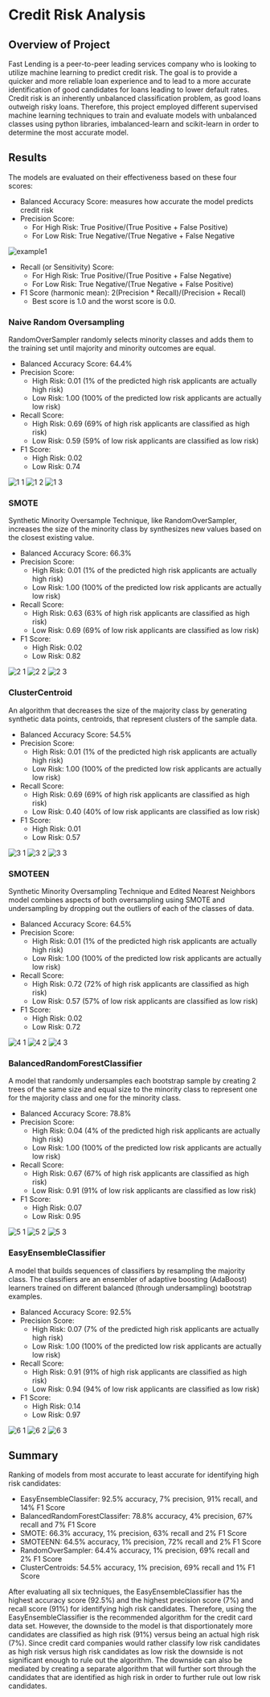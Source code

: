 # Credit Risk Analysis
## Overview of Project
Fast Lending is a peer-to-peer leading services company who is looking to utilize machine learning to predict credit risk. The goal is to provide a quicker and more reliable loan experience and to lead to a more accurate identification of good candidates for loans leading to lower default rates. Credit risk is an inherently unbalanced classification problem, as good loans outweigh risky loans. Therefore, this project employed different supervised machine learning techniques to train and evaluate models with unbalanced classes using python libraries, imbalanced-learn and scikit-learn in order to determine the most accurate model.

## Results
The models are evaluated on their effectiveness based on these four scores:
* Balanced Accuracy Score: measures how accurate the model predicts credit risk
* Precision Score: 
  * For High Risk: True Positive/(True Positive + False Positive)
  * For Low Risk: True Negative/(True Negative + False Negative
  
![example1](https://user-images.githubusercontent.com/57520471/177226605-c34a4d10-5241-49e5-a646-aaa8339f2816.png)
  
* Recall (or Sensitivity) Score: 
  * For High Risk: True Positive/(True Positive + False Negative)
  * For Low Risk: True Negative/(True Negative + False Positive)
* F1 Score (harmonic mean): 2(Precision * Recall)/(Precision + Recall)
  * Best score is 1.0 and the worst score is 0.0. 

### Naive Random Oversampling 
RandomOverSampler randomly selects minority classes and adds them to the training set until majority and minority outcomes are equal.
* Balanced Accuracy Score: 64.4%
* Precision Score:  
  * High Risk: 0.01 (1% of the predicted high risk applicants are actually high risk)
  * Low Risk: 1.00 (100% of the predicted low risk applicants are actually low risk)
* Recall Score: 
  * High Risk: 0.69 (69% of high risk applicants are classified as high risk)
  * Low Risk: 0.59 (59% of low risk applicants are classified as low risk)
* F1 Score: 
  * High Risk: 0.02
  * Low Risk: 0.74
  
![1 1](https://user-images.githubusercontent.com/57520471/177226637-851ec4ea-21ae-4f0d-84cb-0148021379bb.png)
![1 2](https://user-images.githubusercontent.com/57520471/177226638-f5a840a5-e761-4bf0-b965-7bf093ea9733.png)
![1 3](https://user-images.githubusercontent.com/57520471/177226639-5d94690d-18ba-4531-88fa-e116059e23c9.png)

### SMOTE 
Synthetic Minority Oversample Technique, like RandomOverSampler, increases the size of the minority class by synthesizes new values based on the closest existing value.
* Balanced Accuracy Score: 66.3%
* Precision Score:  
  * High Risk: 0.01 (1% of the predicted high risk applicants are actually high risk)
  * Low Risk: 1.00 (100% of the predicted low risk applicants are actually low risk)
* Recall Score: 
  * High Risk: 0.63 (63% of high risk applicants are classified as high risk)
  * Low Risk: 0.69 (69% of low risk applicants are classified as low risk)
* F1 Score: 
  * High Risk: 0.02
  * Low Risk: 0.82
 
![2 1](https://user-images.githubusercontent.com/57520471/177226678-5156eecb-9929-430d-b6d8-ce5e1b2b112b.png)
![2 2](https://user-images.githubusercontent.com/57520471/177226686-fbebe737-5abe-41d5-919f-e8834505c0ad.png)
![2 3](https://user-images.githubusercontent.com/57520471/177226690-1a7e4f2a-e422-4d11-a58d-4baa7139182d.png)

### ClusterCentroid
An algorithm that decreases the size of the majority class by generating synthetic data points, centroids, that represent clusters of the sample data.
* Balanced Accuracy Score: 54.5%
* Precision Score:  
  * High Risk: 0.01 (1% of the predicted high risk applicants are actually high risk)
  * Low Risk: 1.00 (100% of the predicted low risk applicants are actually low risk)
* Recall Score: 
  * High Risk: 0.69 (69% of high risk applicants are classified as high risk)
  * Low Risk: 0.40 (40% of low risk applicants are classified as low risk)
* F1 Score: 
  * High Risk: 0.01
  * Low Risk: 0.57
  
![3 1](https://user-images.githubusercontent.com/57520471/177226720-e35cece0-4b25-4059-9d47-8ffe5a6905d8.png)
![3 2](https://user-images.githubusercontent.com/57520471/177226722-89fbe3a8-9d3e-47f3-88e5-203ed844ee03.png)
![3 3](https://user-images.githubusercontent.com/57520471/177226723-acd60e73-5cf0-4cb0-8bd0-e3f773327283.png)

### SMOTEEN
Synthetic Minority Oversampling Technique and Edited Nearest Neighbors model combines aspects of both oversampling using SMOTE and undersampling by dropping out the outliers of each of the classes of data.
* Balanced Accuracy Score: 64.5%
* Precision Score:  
  * High Risk: 0.01 (1% of the predicted high risk applicants are actually high risk)
  * Low Risk: 1.00 (100% of the predicted low risk applicants are actually low risk)
* Recall Score: 
  * High Risk: 0.72 (72% of high risk applicants are classified as high risk)
  * Low Risk: 0.57 (57% of low risk applicants are classified as low risk)
* F1 Score: 
  * High Risk: 0.02
  * Low Risk: 0.72
  
![4 1](https://user-images.githubusercontent.com/57520471/177226747-a890a12c-6522-4c9a-8da8-cf424ac50bde.png)
![4 2](https://user-images.githubusercontent.com/57520471/177226749-bcf9f829-d2a5-4d00-8ae8-b0892aefabd2.png)
![4 3](https://user-images.githubusercontent.com/57520471/177226750-13ce2d83-bebd-4c69-8c90-b7712903f1b1.png)

### BalancedRandomForestClassifier
A model that randomly undersamples each bootstrap sample by creating 2 trees of the same size and equal size to the minority class to represent one for the majority class and one for the minority class. 
* Balanced Accuracy Score: 78.8%
* Precision Score:  
  * High Risk: 0.04 (4% of the predicted high risk applicants are actually high risk)
  * Low Risk: 1.00 (100% of the predicted low risk applicants are actually low risk)
* Recall Score: 
  * High Risk: 0.67 (67% of high risk applicants are classified as high risk)
  * Low Risk: 0.91 (91% of low risk applicants are classified as low risk)
* F1 Score: 
  * High Risk: 0.07
  * Low Risk: 0.95
  
![5 1](https://user-images.githubusercontent.com/57520471/177226767-97c6dcce-5fac-4d20-a322-5ca7c2154ec8.png)
![5 2](https://user-images.githubusercontent.com/57520471/177226769-f4b6fd53-1406-4a60-87ff-4c96b90694a7.png)
![5 3](https://user-images.githubusercontent.com/57520471/177226771-08dd8259-fc4d-4162-b27b-1b1172cbe6fd.png)

### EasyEnsembleClassifier
A model that builds sequences of classifiers by resampling the majority class. The classifiers are an ensembler of adaptive boosting (AdaBoost) learners trained on different balanced (through undersampling) bootstrap examples.
* Balanced Accuracy Score: 92.5%
* Precision Score:  
  * High Risk: 0.07 (7% of the predicted high risk applicants are actually high risk)
  * Low Risk: 1.00 (100% of the predicted low risk applicants are actually low risk)
* Recall Score: 
  * High Risk: 0.91 (91% of high risk applicants are classified as high risk)
  * Low Risk: 0.94 (94% of low risk applicants are classified as low risk)
* F1 Score: 
  * High Risk: 0.14
  * Low Risk: 0.97
  
![6 1](https://user-images.githubusercontent.com/57520471/177226784-c5cf6eb8-f3cc-42fd-9974-eaccd90ea7b6.png)
![6 2](https://user-images.githubusercontent.com/57520471/177226785-04ccb739-66f5-4a63-b45b-41ce833eb0f3.png)
![6 3](https://user-images.githubusercontent.com/57520471/177226787-c9a2467a-83e1-426f-acde-1cf5d2589e84.png)

## Summary 
Ranking of models from most accurate to least accurate for identifying high risk candidates:
* EasyEnsembleClassifer: 92.5% accuracy, 7% precision, 91% recall, and 14% F1 Score
* BalancedRandomForestClassifer: 78.8% accuracy, 4% precision, 67% recall and 7% F1 Score
* SMOTE: 66.3% accuracy, 1% precision, 63% recall and 2% F1 Score
* SMOTEENN: 64.5% accuracy, 1% precision, 72% recall and 2% F1 Score
* RandomOverSampler: 64.4% accuracy, 1% precision, 69% recall and 2% F1 Score
* ClusterCentroids: 54.5% accuracy, 1% precision, 69% recall and 1% F1 Score

After evaluating all six techniques, the EasyEnsembleClassifier has the highest accuracy score (92.5%) and the highest precision score (7%) and recall score (91%) for identifying high risk candidates. Therefore, using the EasyEnsembleClassifier is the recommended algorithm for the credit card data set. However, the downside to the model is that disportionately more candidates are classified as high risk (91%) versus being an actual high risk (7%). Since credit card companies would rather classify low risk candidates as high risk versus high risk candidates as low risk the downside is not significant enough to rule out the algorithm. The downside can also be mediated by creating a separate algorithm that will further sort through the candidates that are identified as high risk in order to further rule out low risk candidates. 

